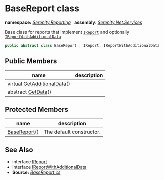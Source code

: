 # BaseReport class
**namespace:** *[Serenity.Reporting](../README.md#serenity.reporting-namespace)*   **assembly**: *[Serenity.Net.Services](../README.md)*

Base class for reports that implement [`IReport`](IReport.md) and optionally [`IReportWithAdditionalData`](IReportWithAdditionalData.md)

```csharp
public abstract class BaseReport : IReport, IReportWithAdditionalData
```

## Public Members

| name | description |
| --- | --- |
| virtual [GetAdditionalData](BaseReport/GetAdditionalData.md)() |  |
| abstract [GetData](BaseReport/GetData.md)() |  |

## Protected Members

| name | description |
| --- | --- |
| [BaseReport](BaseReport/BaseReport.md)() | The default constructor. |

## See Also

* interface [IReport](IReport.md)
* interface [IReportWithAdditionalData](IReportWithAdditionalData.md)
* **Source:** *[BaseReport.cs](https://github.com/serenity-is/Serenity/blob/master/src/Serenity.Net.Services/Reporting/BaseReport.cs)*